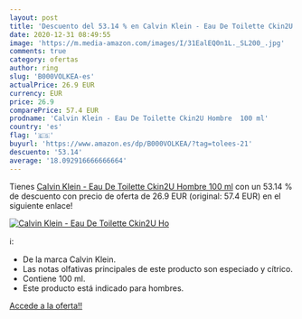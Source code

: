 ```yaml
---
layout: post
title: 'Descuento del 53.14 % en Calvin Klein - Eau De Toilette Ckin2U Ho'
date: 2020-12-31 08:49:55
image: 'https://m.media-amazon.com/images/I/31EalEQ0n1L._SL200_.jpg'
comments: true
category: ofertas
author: ring
slug: 'B000VOLKEA-es'
actualPrice: 26.9 EUR
currency: EUR
price: 26.9
comparePrice: 57.4 EUR
prodname: 'Calvin Klein - Eau De Toilette Ckin2U Hombre  100 ml'
country: 'es'
flag: '🇪🇸'
buyurl: 'https://www.amazon.es/dp/B000VOLKEA/?tag=tolees-21'
descuento: '53.14'
average: '18.092916666666664'
---
```


Tienes [Calvin Klein - Eau De Toilette Ckin2U Hombre  100 ml](https://www.amazon.es/dp/B000VOLKEA/?tag=tolees-21) con un 53.14 % de descuento con precio de oferta de 26.9 EUR (original: 57.4 EUR) en el siguiente enlace!

[![Calvin Klein - Eau De Toilette Ckin2U Ho](https://m.media-amazon.com/images/I/31EalEQ0n1L._SL200_.jpg)](https://www.amazon.es/dp/B000VOLKEA/?tag=tolees-21)

ℹ️:

- De la marca Calvin Klein.
- Las notas olfativas principales de este producto son especiado y cítrico.
- Contiene 100 ml.
- Este producto está indicado para hombres.

[Accede a la oferta!!](https://www.amazon.es/dp/B000VOLKEA/?tag=tolees-21)

